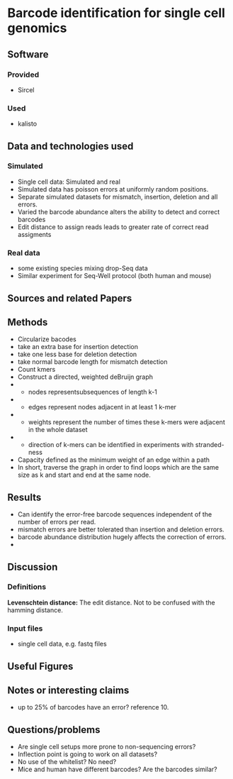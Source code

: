 # Barcode identification for single cell genomics

## Software 
### Provided
- Sircel
### Used
- kalisto

## Data and technologies used

### Simulated
- Single cell data: Simulated and real
- Simulated data has poisson errors at uniformly random positions.
- Separate simulated datasets for mismatch, insertion, deletion and all errors.
- Varied the barcode abundance alters the ability to detect and correct barcodes
- Edit distance to assign reads leads to greater rate of correct read assigments

### Real data
- some existing species mixing drop-Seq data
- Similar experiment for Seq-Well protocol (both human and mouse)



## Sources and related Papers

## Methods
- Circularize bacodes
- take an extra base for insertion detection
- take one less base for deletion detection
- take normal barcode length for mismatch detection
- Count kmers
- Construct a directed, weighted deBruijn graph
- - nodes representsubsequences of length k-1
- - edges represent nodes adjacent in at least 1 k-mer
- - weights represent the number of times these k-mers were adjacent in the whole dataset
- - direction of k-mers can be identified in experiments with stranded-ness 
- Capacity defined as the minimum weight of an edge within a path
- In short, traverse the graph in order to find loops which are the same size as k and start and end at the same node.


## Results

- Can identify the error-free barcode sequences independent of the number of errors per read.
- mismatch errors are better tolerated than insertion and deletion errors.
- barcode abundance distribution hugely affects the correction of errors.
- 

## Discussion



### Definitions
__Levenschtein distance:__ The edit distance. Not to be confused with the hamming distance.

### Input files
- single cell data, e.g. fastq files


## Useful Figures

## Notes or interesting claims
- up to 25% of barcodes have an error? reference 10.

## Questions/problems
- Are single cell setups more prone to non-sequencing errors? 
- Inflection point is going to work on all datasets?
- No use of the whitelist? No need?
- Mice and human have different barcodes? Are the barcodes similar?
